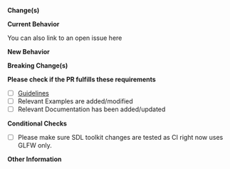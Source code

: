 **Change(s)**


**Current Behavior**

You can also link to an open issue here

**New Behavior**


**Breaking Change(s)**


**Please check if the PR fulfills these requirements**
- [ ] [Guidelines](https://github.com/arrayfire/forge/blob/master/.github/CONTRIBUTING.md#contributing-to-forge)
- [ ] Relevant Examples are added/modified
- [ ] Relevant Documentation has been added/updated

**Conditional Checks**
- [ ] Please make sure SDL toolkit changes are tested as CI right now uses GLFW only.

**Other Information**
